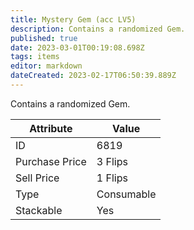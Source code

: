 ```yaml
---
title: Mystery Gem (acc LV5)
description: Contains a randomized Gem.
published: true
date: 2023-03-01T00:19:08.698Z
tags: items
editor: markdown
dateCreated: 2023-02-17T06:50:39.889Z
---
```


Contains a randomized Gem.

|Attribute|Value|
|-|-|
|ID|6819|
|Purchase Price|3 Flips|
|Sell Price|1 Flips|
|Type|Consumable|
|Stackable|Yes|

